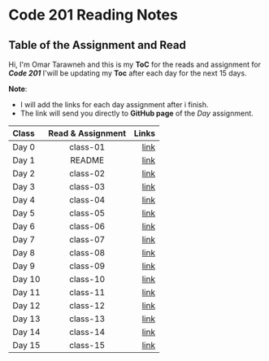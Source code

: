 # Code 201 Reading Notes

## Table of the Assignment and Read

Hi, I'm Omar Tarawneh and this is my **ToC** for the reads and assignment for _**Code 201**_
I'will be updating my **Toc** after each day for the next 15 days.

**Note**:

- I will add the links for each day assignment after i finish.
- The link will send you directly to **GitHub page** of the _Day_ assignment.

| Class  | Read & Assignment |                                                          Links |
| :----- | :---------------: | -------------------------------------------------------------: |
| Day 0  |     class-01      | [link](https://omar-tarawneh.github.io/reading-notes/class-01) |
| Day 1  |      README       |         [link](https://omar-tarawneh.github.io/reading-notes/) |
| Day 2  |     class-02      | [link](https://omar-tarawneh.github.io/reading-notes/class-02) |
| Day 3  |     class-03      | [link](https://omar-tarawneh.github.io/reading-notes/class-03) |
| Day 4  |     class-04      | [link](https://omar-tarawneh.github.io/reading-notes/class-04) |
| Day 5  |     class-05      | [link](https://omar-tarawneh.github.io/reading-notes/class-05) |
| Day 6  |     class-06      | [link](https://omar-tarawneh.github.io/reading-notes/class-06) |
| Day 7  |     class-07      | [link](https://omar-tarawneh.github.io/reading-notes/class-07) |
| Day 8  |     class-08      | [link](https://omar-tarawneh.github.io/reading-notes/class-08) |
| Day 9  |     class-09      | [link](https://omar-tarawneh.github.io/reading-notes/class-09) |
| Day 10 |     class-10      | [link](https://omar-tarawneh.github.io/reading-notes/class-10) |
| Day 11 |     class-11      | [link](https://omar-tarawneh.github.io/reading-notes/class-11) |
| Day 12 |     class-12      |         [link](https://omar-tarawneh.github.io/reading-notes/) |
| Day 13 |     class-13      |         [link](https://omar-tarawneh.github.io/reading-notes/) |
| Day 14 |     class-14      |         [link](https://omar-tarawneh.github.io/reading-notes/) |
| Day 15 |     class-15      |         [link](https://omar-tarawneh.github.io/reading-notes/) |
